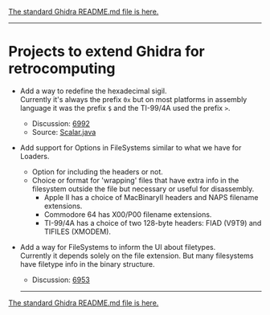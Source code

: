 [The standard Ghidra README.md file is here.][readme_orig]

---

# Projects to extend Ghidra for retrocomputing

- Add a way to redefine the hexadecimal sigil.  
  Currently it's always the prefix `0x` but on most platforms in assembly language it was the prefix `$` and the TI-99/4A used the prefix `>`.
  - Discussion: [6992][d6992]
  - Source: [Scalar.java][scalar_java]

- Add support for Options in FileSystems similar to what we have for Loaders.
  - Option for including the headers or not.
  - Choice or format for 'wrapping' files that have extra info in the filesystem outside the file but necessary or useful for disassembly.
    - Apple II has a choice of MacBinaryII headers and NAPS filename extensions.
    - Commodore 64 has X00/P00 filename extensions.
    - TI-99/4A has a choice of two 128-byte headers: FIAD (V9T9) and TIFILES (XMODEM).

- Add a way for FileSystems to inform the UI about filetypes.  
  Currently it depends solely on the file extension. But many filesystems have filetype info in the binary structure.
  - Discussion: [6953][d6953]

  ---

[The standard Ghidra README.md file is here.][readme_orig]

[d6953]: https://github.com/NationalSecurityAgency/ghidra/discussions/6953
[d6992]: https://github.com/NationalSecurityAgency/ghidra/discussions/6992
[readme_orig]: README_orig.md
[scalar_java]: https://github.com/hippietrail/ghidra/blob/master/Ghidra/Framework/SoftwareModeling/src/main/java/ghidra/program/model/scalar/Scalar.java#L286
